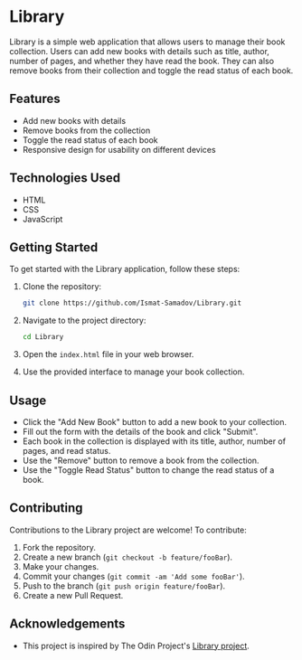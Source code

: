 # Library

Library is a simple web application that allows users to manage their book collection. Users can add new books with details such as title, author, number of pages, and whether they have read the book. They can also remove books from their collection and toggle the read status of each book.

## Features

- Add new books with details
- Remove books from the collection
- Toggle the read status of each book
- Responsive design for usability on different devices

## Technologies Used

- HTML
- CSS
- JavaScript

## Getting Started

To get started with the Library application, follow these steps:

1. Clone the repository:

   ```bash
   git clone https://github.com/Ismat-Samadov/Library.git
   ```

2. Navigate to the project directory:

   ```bash
   cd Library
   ```

3. Open the `index.html` file in your web browser.

4. Use the provided interface to manage your book collection.

## Usage

- Click the "Add New Book" button to add a new book to your collection.
- Fill out the form with the details of the book and click "Submit".
- Each book in the collection is displayed with its title, author, number of pages, and read status.
- Use the "Remove" button to remove a book from the collection.
- Use the "Toggle Read Status" button to change the read status of a book.

## Contributing

Contributions to the Library project are welcome! To contribute:

1. Fork the repository.
2. Create a new branch (`git checkout -b feature/fooBar`).
3. Make your changes.
4. Commit your changes (`git commit -am 'Add some fooBar'`).
5. Push to the branch (`git push origin feature/fooBar`).
6. Create a new Pull Request.

## Acknowledgements

- This project is inspired by The Odin Project's [Library project](https://www.theodinproject.com/paths/full-stack-javascript/courses/javascript/lessons/library).
